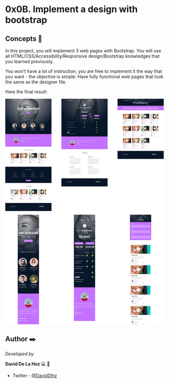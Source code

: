 # 0x0B. Implement a design with bootstrap


## Concepts 🔧
In this project, you will implement 3 web pages with Bootstrap. You will use all HTML/CSS/Accessibility/Responsive design/Bootstrap knowledges that you learned previously.

You won’t have a lot of instruction, you are free to implement it the way that you want - the objective is simple: Have fully functional web pages that look the same as the designer file.

Here the final result:

![Final result](final_result.jpg)

## Author ✒️

_Developed by_

**David De La Hoz** :computer: :man: 

- Twitter - [@DavidDlhz](https://twitter.com/daviddlhz)